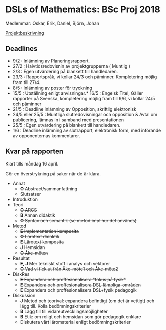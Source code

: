 # DSLs of Mathematics: BSc Proj 2018

Medlemmar: Oskar, Erik, Daniel, Björn, Johan

[Projektbeskrivning](DSLsofMath_andra_kurser.md)


## Deadlines
* 9/2  : Inlämning av Planeringsrapport.
* 27/2 : Halvtidsredovisnin av projektgrupperna ( Muntlig )
* 2/3  : Egen utvärdering på blankett till handledaren.
* 23/3 : Rapportspråk, vi kollar 24/3 och påminner. Kompletering möjlig fram till 27/4.
* 8/5  : Inlämning av poster för tryckning
* 15/5 : Utställning enligt anvisningar.* 16/5 : Engelsk Titel, Gäller rapporter på Svenska, kompletering möjlig fram till 9/6, vi kollar 24/5 och påminner
* 21/5 : Deadline inlämning av Opposition, skriftlig elektronisk
* 24/5 eller 25/5 : Muntliga slutredovisningar och opposition & Avtal om publicering, lämnas in i samband med presentationen
* 25/5 : Egen utvärdering på blankett till handledaren.
* 1/6 : Deadline inlämning av slutrapport, elektronisk form, med införande av opponenternas kommentarer.


## Kvar på rapporten

Klart tills måndag 16 april.

Gör en överstrykning på saker när de är klara.

- Annat
    - ~~**O** Abstract/sammanfattning~~
    - Slutsatser
- Introduktion
- Teori
    - ~~**O** ARCS~~
    - **B** Annan didaktik
    - ~~**O** Syntax och semantik (se metod.impl hur det används)~~
- Metod
    - ~~**E** Implementation komposita~~
    - ~~**O** Lärotext didaktik~~
    - ~~**E** Lärotext komposita~~
    - **J** Hemsidan
    - ~~**O** Åke-möten~~
- Resultat
    - **~~E~~, J** Mer tekniskt stoff i analys och vektorer
    - ~~**O** Vad vi fick ut från Åke-möte1 och Åke-möte2~~
- DiskRes
    - ~~**E** Expandera och proffesionalisera "fokus på fysik"~~
    - ~~**E** Expandera och proffesionalisera DSL-lämpliga-områden~~
    - **E** Expandera och proffesionalisera DSL+fysik pedagogik
- Diskussion
    - **J** Metod och teorival: expandera befintligt (om det är vettigt) och lägg till. Kolla bedömningskriterier
    - **B** Lägg till till vidareutvecklingsmöjligheter
    - **B** Etik: om roligt och hemsidan som gör pedagogik enklare
    - Diskutera vårt läromaterial enligt bedömningskriterier










